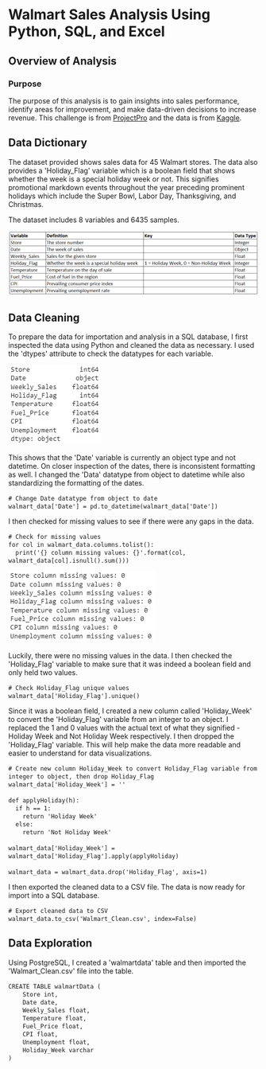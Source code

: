 # Walmart Sales Analysis Using Python, SQL, and Excel

## Overview of Analysis

### Purpose

The purpose of this analysis is to gain insights into sales performance, identify areas for improvement, and make data-driven decisions to increase revenue. This challenge is from [ProjectPro](https://www.projectpro.io/article/sql-database-projects-for-data-analysis-to-practice/565) and the data is from [Kaggle](https://www.kaggle.com/datasets/yasserh/walmart-dataset).

## Data Dictionary

The dataset provided shows sales data for 45 Walmart stores. The data also provides a 'Holiday_Flag' variable which is a boolean field that shows whether the week is a special holiday week or not. This signifies promotional markdown events throughout the year preceding prominent holidays which include the Super Bowl, Labor Day, Thanksgiving, and Christmas.

The dataset includes 8 variables and 6435 samples.

![Data Dictionary](Images/walmart_data_dictionary.png)

## Data Cleaning

To prepare the data for importation and analysis in a SQL database, I first inspected the data using Python and cleaned the data as necessary. I used the 'dtypes' attribute to check the datatypes for each variable.

![Datatypes](Images/walmart_datatypes.png)

This shows that the 'Date' variable is currently an object type and not datetime. On closer inspection of the dates, there is inconsistent formatting as well. I changed the 'Data' datatype from object to datetime while also standardizing the formatting of the dates.

```
# Change Date datatype from object to date
walmart_data['Date'] = pd.to_datetime(walmart_data['Date'])
```

I then checked for missing values to see if there were any gaps in the data.

```
# Check for missing values
for col in walmart_data.columns.tolist():
  print('{} column missing values: {}'.format(col, walmart_data[col].isnull().sum()))
```

![Missing Values](Images/walmart_missing_values.png)

Luckily, there were no missing values in the data. I then checked the 'Holiday_Flag' variable to make sure that it was indeed a boolean field and only held two values.

```
# Check Holiday_Flag unique values
walmart_data['Holiday_Flag'].unique()
```

Since it was a boolean field, I created a new column called 'Holiday_Week' to convert the 'Holiday_Flag' variable from an integer to an object. I replaced the 1 and 0 values with the actual text of what they signified - Holiday Week and Not Holiday Week respectively. I then dropped the 'Holiday_Flag' variable. This will help make the data more readable and easier to understand for data visualizations.

```
# Create new column Holiday_Week to convert Holiday_Flag variable from integer to object, then drop Holiday_Flag
walmart_data['Holiday_Week'] = ''

def applyHoliday(h):
  if h == 1:
    return 'Holiday Week'
  else:
    return 'Not Holiday Week'

walmart_data['Holiday_Week'] = walmart_data['Holiday_Flag'].apply(applyHoliday)

walmart_data = walmart_data.drop('Holiday_Flag', axis=1)
```

I then exported the cleaned data to a CSV file. The data is now ready for import into a SQL database.

```
# Export cleaned data to CSV
walmart_data.to_csv('Walmart_Clean.csv', index=False)
```

## Data Exploration

Using PostgreSQL, I created a 'walmartdata' table and then imported the 'Walmart_Clean.csv' file into the table.

```
CREATE TABLE walmartData (
	Store int,
	Date date,
	Weekly_Sales float,
	Temperature float,
	Fuel_Price float,
	CPI float,
	Unemployment float,
	Holiday_Week varchar
)
```
